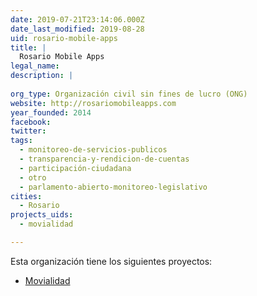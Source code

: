 ```yaml
---
date: 2019-07-21T23:14:06.000Z
date_last_modified: 2019-08-28
uid: rosario-mobile-apps
title: |
  Rosario Mobile Apps
legal_name: 
description: |
  
org_type: Organización civil sin fines de lucro (ONG)
website: http://rosariomobileapps.com
year_founded: 2014
facebook: 
twitter: 
tags:
  - monitoreo-de-servicios-publicos
  - transparencia-y-rendicion-de-cuentas
  - participación-ciudadana
  - otro
  - parlamento-abierto-monitoreo-legislativo
cities: 
  - Rosario
projects_uids:
  - movialidad

---
```


Esta organización tiene los siguientes proyectos:

- [Movialidad](/proyectos/movialidad)
